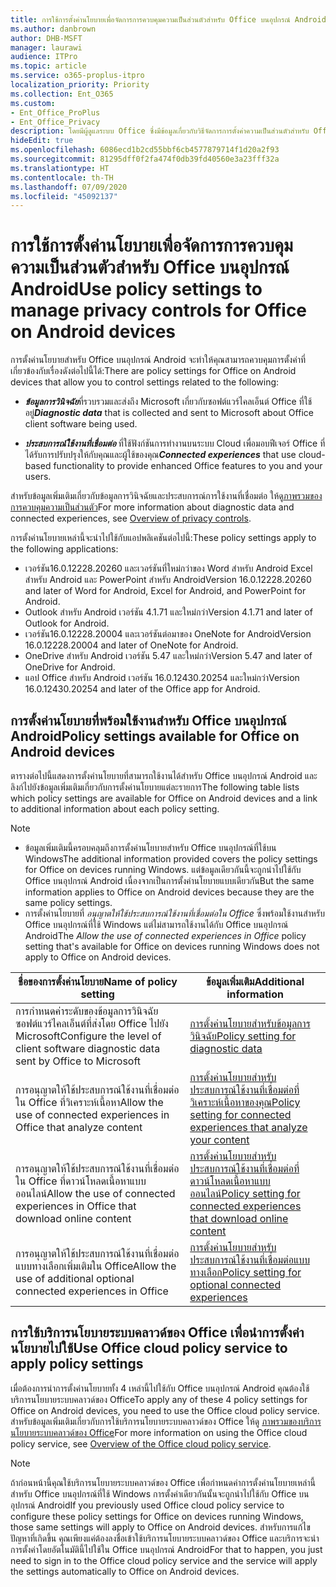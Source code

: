 ```yaml
---
title: การใช้การตั้งค่านโยบายเพื่อจัดการการควบคุมความเป็นส่วนตัวสำหรับ Office บนอุปกรณ์ Android
ms.author: danbrown
author: DHB-MSFT
manager: laurawi
audience: ITPro
ms.topic: article
ms.service: o365-proplus-itpro
localization_priority: Priority
ms.collection: Ent_O365
ms.custom:
- Ent_Office_ProPlus
- Ent_Office_Privacy
description: โดยมีผู้ดูแลระบบ Office ซึ่งมีข้อมูลเกี่ยวกับวิธีจัดการการตั้งค่าความเป็นส่วนตัวสำหรับ Office บนอุปกรณ์ Android
hideEdit: true
ms.openlocfilehash: 6086ecd1b2cd55bbf6cb4577879714f1d20a2f93
ms.sourcegitcommit: 81295dff0f2fa474f0db39fd40560e3a23fff32a
ms.translationtype: HT
ms.contentlocale: th-TH
ms.lasthandoff: 07/09/2020
ms.locfileid: "45092137"
---
```

# <a name="use-policy-settings-to-manage-privacy-controls-for-office-on-android-devices"></a><span data-ttu-id="5a962-103">การใช้การตั้งค่านโยบายเพื่อจัดการการควบคุมความเป็นส่วนตัวสำหรับ Office บนอุปกรณ์ Android</span><span class="sxs-lookup"><span data-stu-id="5a962-103">Use policy settings to manage privacy controls for Office on Android devices</span></span>

<span data-ttu-id="5a962-104">การตั้งค่านโยบายสำหรับ Office บนอุปกรณ์ Android จะทำให้คุณสามารถควบคุมการตั้งค่าที่เกี่ยวข้องกับเรื่องดังต่อไปนี้ได้:</span><span class="sxs-lookup"><span data-stu-id="5a962-104">There are policy settings for Office on Android devices that allow you to control settings related to the following:</span></span>

- <span data-ttu-id="5a962-105">***ข้อมูลการวินิจฉัย***ที่รวบรวมและส่งถึง Microsoft เกี่ยวกับซอฟต์แวร์ไคลเอ็นต์ Office ที่ใช้อยู่</span><span class="sxs-lookup"><span data-stu-id="5a962-105">***Diagnostic data*** that is collected and sent to Microsoft about Office client software being used.</span></span>

- <span data-ttu-id="5a962-106">***ประสบการณ์ใช้งานที่เชื่อมต่อ*** ที่ใช้ฟังก์ชันการทำงานบนระบบ Cloud เพื่อมอบฟีเจอร์ Office ที่ได้รับการปรับปรุงให้กับคุณและผู้ใช้ของคุณ</span><span class="sxs-lookup"><span data-stu-id="5a962-106">***Connected experiences*** that use cloud-based functionality to provide enhanced Office features to you and your users.</span></span>

<span data-ttu-id="5a962-107">สำหรับข้อมูลเพิ่มเติมเกี่ยวกับข้อมูลการวินิจฉัยและประสบการณ์การใช้งานที่เชื่อมต่อ ให้ดู[ภาพรวมของการควบคุมความเป็นส่วนตัว](overview-privacy-controls.md)</span><span class="sxs-lookup"><span data-stu-id="5a962-107">For more information about diagnostic data and connected experiences, see [Overview of privacy controls](overview-privacy-controls.md).</span></span>

<span data-ttu-id="5a962-108">การตั้งค่านโยบายเหล่านี้จะนำไปใช้กับแอปพลิเคชันต่อไปนี้:</span><span class="sxs-lookup"><span data-stu-id="5a962-108">These policy settings apply to the following applications:</span></span>
- <span data-ttu-id="5a962-109">เวอร์ชัน16.0.12228.20260 และเวอร์ชันที่ใหม่กว่าของ Word สำหรับ Android Excel สำหรับ Android และ PowerPoint สำหรับ Android</span><span class="sxs-lookup"><span data-stu-id="5a962-109">Version 16.0.12228.20260 and later of Word for Android, Excel for Android, and PowerPoint for Android.</span></span>
- <span data-ttu-id="5a962-110">Outlook สำหรับ Android เวอร์ชัน 4.1.71 และใหม่กว่า</span><span class="sxs-lookup"><span data-stu-id="5a962-110">Version 4.1.71 and later of Outlook for Android.</span></span>
- <span data-ttu-id="5a962-111">เวอร์ชัน16.0.12228.20004 และเวอร์ชันต่อมาของ OneNote for Android</span><span class="sxs-lookup"><span data-stu-id="5a962-111">Version 16.0.12228.20004 and later of OneNote for Android.</span></span>
- <span data-ttu-id="5a962-112">OneDrive สำหรับ Android เวอร์ชัน 5.47 และใหม่กว่า</span><span class="sxs-lookup"><span data-stu-id="5a962-112">Version 5.47 and later of OneDrive for Android.</span></span>
- <span data-ttu-id="5a962-113">แอป Office สำหรับ Android เวอร์ชัน 16.0.12430.20254 และใหม่กว่า</span><span class="sxs-lookup"><span data-stu-id="5a962-113">Version 16.0.12430.20254 and later of the Office app for Android.</span></span>

## <a name="policy-settings-available-for-office-on-android-devices"></a><span data-ttu-id="5a962-114">การตั้งค่านโยบายที่พร้อมใช้งานสำหรับ Office บนอุปกรณ์ Android</span><span class="sxs-lookup"><span data-stu-id="5a962-114">Policy settings available for Office on Android devices</span></span>

<span data-ttu-id="5a962-115">ตารางต่อไปนี้แสดงการตั้งค่านโยบายที่สามารถใช้งานได้สำหรับ Office บนอุปกรณ์ Android และลิงก์ไปยังข้อมูลเพิ่มเติมเกี่ยวกับการตั้งค่านโยบายแต่ละรายการ</span><span class="sxs-lookup"><span data-stu-id="5a962-115">The following table lists which policy settings are available for Office on Android devices and a link to additional information about each policy setting.</span></span>

> [!NOTE]
>- <span data-ttu-id="5a962-116">ข้อมูลเพิ่มเติมนี้ครอบคลุมถึงการตั้งค่านโยบายสำหรับ Office บนอุปกรณ์ที่ใช้บน Windows</span><span class="sxs-lookup"><span data-stu-id="5a962-116">The additional information provided covers the policy settings for Office on devices running Windows.</span></span> <span data-ttu-id="5a962-117">แต่ข้อมูลเดียวกันนี้จะถูกนำไปใช้กับ Office บนอุปกรณ์ Android เนื่องจากเป็นการตั้งค่านโยบายแบบเดียวกัน</span><span class="sxs-lookup"><span data-stu-id="5a962-117">But the same information applies to Office on Android devices because they are the same policy settings.</span></span>
>- <span data-ttu-id="5a962-118">การตั้งค่านโยบายที่ *อนุญาตให้ใช้ประสบการณ์ใช้งานที่เชื่อมต่อใน Office* ซึ่งพร้อมใช้งานสำหรับ Office บนอุปกรณ์ที่ใช้ Windows แต่ไม่สามารถใช้งานได้กับ Office บนอุปกรณ์ Android</span><span class="sxs-lookup"><span data-stu-id="5a962-118">The *Allow the use of connected experiences in Office* policy setting that's available for Office on devices running Windows does not apply to Office on Android devices.</span></span> 


|<span data-ttu-id="5a962-119">ชื่อของการตั้งค่านโยบาย</span><span class="sxs-lookup"><span data-stu-id="5a962-119">Name of policy setting</span></span>  |<span data-ttu-id="5a962-120">ข้อมูลเพิ่มเติม</span><span class="sxs-lookup"><span data-stu-id="5a962-120">Additional information</span></span> |
|---------|---------|
|<span data-ttu-id="5a962-121">การกำหนดค่าระดับของข้อมูลการวินิจฉัยซอฟต์แวร์ไคลเอ็นต์ที่ส่งโดย Office ไปยัง Microsoft</span><span class="sxs-lookup"><span data-stu-id="5a962-121">Configure the level of client software diagnostic data sent by Office to Microsoft</span></span>|[<span data-ttu-id="5a962-122">การตั้งค่านโยบายสำหรับข้อมูลการวินิจฉัย</span><span class="sxs-lookup"><span data-stu-id="5a962-122">Policy setting for diagnostic data</span></span>](manage-privacy-controls.md#policy-setting-for-diagnostic-data)         |
|<span data-ttu-id="5a962-123">การอนุญาตให้ใช้ประสบการณ์ใช้งานที่เชื่อมต่อใน Office ที่วิเคราะห์เนื้อหา</span><span class="sxs-lookup"><span data-stu-id="5a962-123">Allow the use of connected experiences in Office that analyze content</span></span>| [<span data-ttu-id="5a962-124">การตั้งค่านโยบายสำหรับประสบการณ์ใช้งานที่เชื่อมต่อที่วิเคราะห์เนื้อหาของคุณ</span><span class="sxs-lookup"><span data-stu-id="5a962-124">Policy setting for connected experiences that analyze your content</span></span>](manage-privacy-controls.md#policy-setting-for-connected-experiences-that-analyze-your-content)        |
|<span data-ttu-id="5a962-125">การอนุญาตให้ใช้ประสบการณ์ใช้งานที่เชื่อมต่อใน Office ที่ดาวน์โหลดเนื้อหาแบบออนไลน์</span><span class="sxs-lookup"><span data-stu-id="5a962-125">Allow the use of connected experiences in Office that download online content</span></span> |[<span data-ttu-id="5a962-126">การตั้งค่านโยบายสำหรับประสบการณ์ใช้งานที่เชื่อมต่อที่ดาวน์โหลดเนื้อหาแบบออนไลน์</span><span class="sxs-lookup"><span data-stu-id="5a962-126">Policy setting for connected experiences that download online content</span></span>](manage-privacy-controls.md#policy-setting-for-connected-experiences-that-download-online-content)         |
|<span data-ttu-id="5a962-127">การอนุญาตให้ใช้ประสบการณ์ใช้งานที่เชื่อมต่อแบบทางเลือกเพิ่มเติมใน Office</span><span class="sxs-lookup"><span data-stu-id="5a962-127">Allow the use of additional optional connected experiences in Office</span></span> |[<span data-ttu-id="5a962-128">การตั้งค่านโยบายสำหรับประสบการณ์ใช้งานที่เชื่อมต่อแบบทางเลือก</span><span class="sxs-lookup"><span data-stu-id="5a962-128">Policy setting for optional connected experiences</span></span>](manage-privacy-controls.md#policy-setting-for-optional-connected-experiences)|



## <a name="use-office-cloud-policy-service-to-apply-policy-settings"></a><span data-ttu-id="5a962-129">การใช้บริการนโยบายระบบคลาวด์ของ Office เพื่อนำการตั้งค่านโยบายไปใช้</span><span class="sxs-lookup"><span data-stu-id="5a962-129">Use Office cloud policy service to apply policy settings</span></span>

<span data-ttu-id="5a962-130">เมื่อต้องการนำการตั้งค่านโยบายทั้ง 4 เหล่านี้ไปใช้กับ Office บนอุปกรณ์ Android คุณต้องใช้บริการนโยบายระบบคลาวด์ของ Office</span><span class="sxs-lookup"><span data-stu-id="5a962-130">To apply any of these 4 policy settings for Office on Android devices, you need to use the Office cloud policy service.</span></span> <span data-ttu-id="5a962-131">สำหรับข้อมูลเพิ่มเติมเกี่ยวกับการใช้บริการนโยบายระบบคลาวด์ของ Office ให้ดู [ภาพรวมของบริการนโยบายระบบคลาวด์ของ Office](../overview-office-cloud-policy-service.md)</span><span class="sxs-lookup"><span data-stu-id="5a962-131">For more information on using the Office cloud policy service, see [Overview of the Office cloud policy service](../overview-office-cloud-policy-service.md).</span></span>

> [!NOTE]
> <span data-ttu-id="5a962-132">ถ้าก่อนหน้านี้คุณใช้บริการนโยบายระบบคลาวด์ของ Office เพื่อกำหนดค่าการตั้งค่านโยบายเหล่านี้สำหรับ Office บนอุปกรณ์ที่ใช้ Windows การตั้งค่าเดียวกันนั้นจะถูกนำไปใช้กับ Office บนอุปกรณ์ Android</span><span class="sxs-lookup"><span data-stu-id="5a962-132">If you previously used Office cloud policy service to configure these policy settings for Office on devices running Windows, those same settings will apply to Office on Android devices.</span></span> <span data-ttu-id="5a962-133">สำหรับการแก้ไขปัญหาที่เกิดขึ้น คุณเพียงแค่ต้องลงชื่อเข้าใช้บริการนโยบายระบบคลาวด์ของ Office และบริการจะนำการตั้งค่าโดยอัตโนมัตินี้ไปใช้ใน Office บนอุปกรณ์ Android</span><span class="sxs-lookup"><span data-stu-id="5a962-133">For that to happen, you just need to sign in to the Office cloud policy service and the service will apply the settings automatically to Office on Android devices.</span></span>

